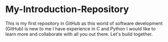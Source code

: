 # My-Introduction-Repository
This is my first repository in GitHub as this world of software development (GitHub) is new to me I have experience in C and Python I would like to learn more and collaborate with all you out there. Let's build together.
